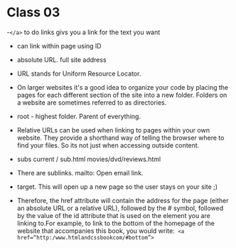 # Class 03
-`</a>` to do links givs you a link for the text you want
- can link within page using ID 
- absolute URL. full site address
- URL stands for Uniform Resource Locator.
- On larger websites it's a good idea to organize your code by placing the pages for each different section of the site into a new folder. Folders on a website are sometimes referred to as directories.
- root - highest folder.  Parent of everything. 
- Relative URLs can be used when linking to pages within your own website. They provide a shorthand way of telling the browser where to find your files.  So its not just when accessing outside content. 
 - subs  current / sub.html       movies/dvd/reviews.html

- There are sublinks. mailto:  Open email link. 
- target.  This will open up a new page so the user stays on your site ;)
- Therefore, the href attribute will contain the address for the page (either an absolute URL or a relative URL), followed by the # symbol, followed by the value of the id attribute that is used on the element you are linking to.For example, to link to the bottom of the homepage of the website that accompanies this book, you would write:` <a href=“http:/www.htmlandcssbookcom/#bottom”>`


